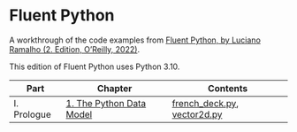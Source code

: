 # Fluent Python

A workthrough of the code examples from [Fluent Python, by Luciano Ramalho (2. Edition, O’Reilly, 2022)](https://learning.oreilly.com/library/view/fluent-python-2nd/9781492056348/).

This edition of Fluent Python uses Python 3.10.

| Part                | Chapter                                  | Contents                                                                               |
|---------------------|------------------------------------------|----------------------------------------------------------------------------------------|
| I. Prologue         | [1. The Python Data Model](/Chapter%201) | [french_deck.py](/Chapter%201/french_deck.py), [vector2d.py](/Chapter%201/vector2d.py) |


